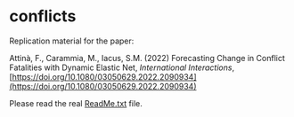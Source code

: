 # conflicts
Replication material for the paper:

Attinà, F., Carammia, M., Iacus, S.M. (2022) Forecasting Change in Conflict Fatalities with Dynamic Elastic Net, *International Interactions*,  [https://doi.org/10.1080/03050629.2022.2090934](https://doi.org/10.1080/03050629.2022.2090934)

Please read the real [ReadMe.txt]() file.
